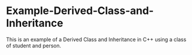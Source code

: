 # Example-Derived-Class-and-Inheritance
This is an example of a Derived Class and Inheritance in C++ using a class of student and person. 
